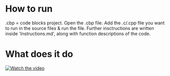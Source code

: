 # How to run
.cbp = code blocks project. Open the .cbp file. Add the .c/.cpp file you want to run in the source files & run the file. Further insctructions are written inside 'Instructions.md', along with function descriptions of the code.

# What does it do
[![Watch the video](https://img.youtube.com/vi/_ityILgCvbQ/maxresdefault.jpg)](https://youtu.be/_ityILgCvbQ)
